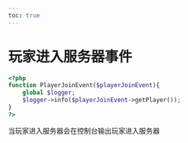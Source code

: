 ```yaml
---       
toc: true       
---       
```

# 玩家进入服务器事件       
       
       
```php       
<?php       
function PlayerJoinEvent($playerJoinEvent){       
    global $logger;       
    $logger->info($playerJoinEvent->getPlayer());       
}       
?>       
```       
       
当玩家进入服务器会在控制台输出玩家进入服务器